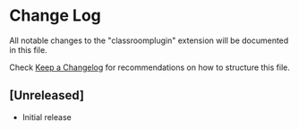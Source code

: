 # Change Log

All notable changes to the "classroomplugin" extension will be documented in this file.

Check [Keep a Changelog](http://keepachangelog.com/) for recommendations on how to structure this file.

## [Unreleased]

- Initial release